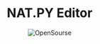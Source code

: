 <h1 align="center">NAT.PY Editor</h1>

<div align="center">

![OpenSourse](https://img.shields.io/badge/NAT.PY%20Editor-v0.1-blueviolet)
  
</div>
